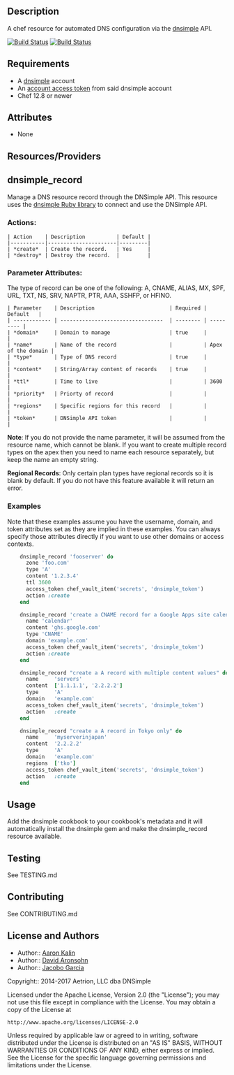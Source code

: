 ## Description

A chef resource for automated DNS configuration via the [dnsimple][] API.

[![Build Status](https://travis-ci.org/dnsimple/chef-dnsimple.png?branch=master)](https://travis-ci.org/dnsimple/chef-dnsimple)
[![Build Status](https://jenkins-01.eastus.cloudapp.azure.com/job/dnsimple-cookbook/badge/icon)](https://jenkins-01.eastus.cloudapp.azure.com/job/dnsimple-cookbook/)

## Requirements

* A [dnsimple][] account
* An [account access token][] from said dnsimple account
* Chef 12.8 or newer

## Attributes

- None

## Resources/Providers

dnsimple\_record
----------------

Manage a DNS resource record through the DNSimple API. This resource uses
the [dnsimple Ruby library](https://rubygems.org/gems/dnsimple) to connect and
use the DNSimple API.

### Actions:

    | Action    | Description          | Default |
    |-----------|----------------------|---------|
    | *create*  | Create the record.   | Yes     |
    | *destroy* | Destroy the record.  |         |

### Parameter Attributes:

The type of record can be one of the following: A, CNAME, ALIAS, MX,
SPF, URL, TXT, NS, SRV, NAPTR, PTR, AAA, SSHFP, or HFINO.

    | Parameter    | Description                        | Required | Default   |
    | ------------ | ---------------------------------  | -------- | --------- |
    | *domain*     | Domain to manage                   | true     |           |
    | *name*       | Name of the record                 |          | Apex of the domain |
    | *type*       | Type of DNS record                 | true     |           |
    | *content*    | String/Array content of records    | true     |           |
    | *ttl*        | Time to live                       |          | 3600      |
    | *priority*   | Priorty of record                  |          |           |
    | *regions*    | Specific regions for this record   |          |           |
    | *token*      | DNSimple API token                 |          |           |

**Note**: If you do not provide the name parameter, it will be assumed from the
resource name, which cannot be blank. If you want to create multiple record
types on the apex then you need to name each resource separately, but keep the
name an empty string.

**Regional Records**: Only certain plan types have regional records so it is
blank by default. If you do not have this feature available it will return
an error.

### Examples

Note that these examples assume you have the username, domain, and token
attributes set as they are implied in these examples. You can always specify
those attributes directly if you want to use other domains or access contexts.

```ruby
    dnsimple_record 'fooserver' do
      zone 'foo.com'
      type 'A'
      content '1.2.3.4'
      ttl 3600
      access_token chef_vault_item('secrets', 'dnsimple_token')
      action :create
    end

    dnsimple_record 'create a CNAME record for a Google Apps site calendar' do
      name 'calendar'
      content 'ghs.google.com'
      type 'CNAME'
      domain 'example.com'
      access_token chef_vault_item('secrets', 'dnsimple_token')
      action :create
    end

    dnsimple_record "create a A record with multiple content values" do
      name     'servers'
      content  ['1.1.1.1', '2.2.2.2']
      type     'A'
      domain   'example.com'
      access_token chef_vault_item('secrets', 'dnsimple_token')
      action   :create
    end

    dnsimple_record "create a A record in Tokyo only" do
      name     'myserverinjapan'
      content  '2.2.2.2'
      type     'A'
      domain   'example.com'
      regions  ['tko']
      access_token chef_vault_item('secrets', 'dnsimple_token')
      action   :create
    end
```

## Usage

Add the dnsimple cookbook to your cookbook's metadata and it will automatically
install the dnsimple gem and make the dnsimple\_record resource available.

## Testing

See TESTING.md

## Contributing

See CONTRIBUTING.md

## License and Authors

* Author:: [Aaron Kalin](https://github.com/martinisoft)
* Author:: [David Aronsohn](https://github.com/onlyhavecans)
* Author:: [Jacobo Garcia](https://github.com/therobot)

Copyright:: 2014-2017 Aetrion, LLC dba DNSimple

Licensed under the Apache License, Version 2.0 (the "License");
you may not use this file except in compliance with the License.
You may obtain a copy of the License at

    http://www.apache.org/licenses/LICENSE-2.0

Unless required by applicable law or agreed to in writing, software
distributed under the License is distributed on an "AS IS" BASIS,
WITHOUT WARRANTIES OR CONDITIONS OF ANY KIND, either express or implied.
See the License for the specific language governing permissions and
limitations under the License.

[dnsimple]: https://dnsimple.com/
[account access token]: https://developer.dnsimple.com/v2/#account-tokens-vs-user-tokens
[ChefDK]: https://downloads.chef.io/chef-dk/
[VirtualBox]: https://www.virtualbox.org/wiki/Downloads
[Vagrant]: https://www.vagrantup.com/downloads.html
[stove]: https://rubygems.org/gems/stove
[dnsimple-gem]: https://rubygems.org/gems/dnsimple
